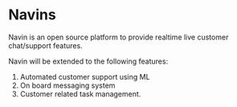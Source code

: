 # Navins

Navin is an open source platform to provide 
realtime live customer chat/support features. 

Navin will be extended to the following features:
1. Automated customer support using ML
2. On board messaging system
3. Customer related task management.



